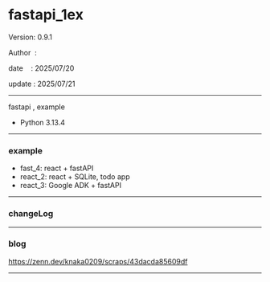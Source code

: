 ﻿# fastapi_1ex

 Version: 0.9.1

 Author  :

 date    : 2025/07/20

 update : 2025/07/21

***

fastapi , example

* Python 3.13.4

***
### example

* fast_4: react + fastAPI
* react_2: react + SQLite, todo app
* react_3: Google ADK + fastAPI

***
### changeLog

***
### blog

https://zenn.dev/knaka0209/scraps/43dacda85609df

***

